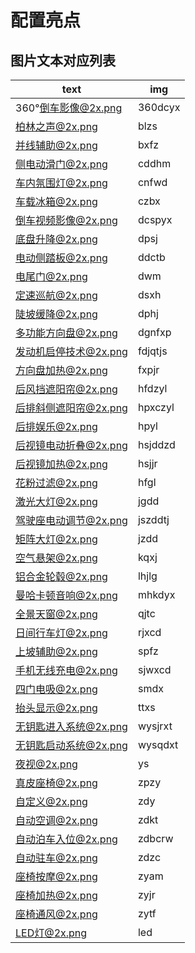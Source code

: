 # 配置亮点

## 图片文本对应列表

| text            | img     |
|-----------------|---------|
| 360°倒车影像@2x.png | 360dcyx |
| 柏林之声@2x.png     | blzs    |
| 并线辅助@2x.png     | bxfz    |
| 侧电动滑门@2x.png    | cddhm   |
| 车内氛围灯@2x.png    | cnfwd   |
| 车载冰箱@2x.png     | czbx    |
| 倒车视频影像@2x.png   | dcspyx  |
| 底盘升降@2x.png     | dpsj    |
| 电动侧踏板@2x.png    | ddctb   |
| 电尾门@2x.png      | dwm     |
| 定速巡航@2x.png     | dsxh    |
| 陡坡缓降@2x.png     | dphj    |
| 多功能方向盘@2x.png   | dgnfxp  |
| 发动机启停技术@2x.png  | fdjqtjs |
| 方向盘加热@2x.png    | fxpjr   |
| 后风挡遮阳帘@2x.png   | hfdzyl  |
| 后排斜侧遮阳帘@2x.png  | hpxczyl |
| 后排娱乐@2x.png     | hpyl    |
| 后视镜电动折叠@2x.png  | hsjddzd |
| 后视镜加热@2x.png    | hsjjr   |
| 花粉过滤@2x.png     | hfgl    |
| 激光大灯@2x.png     | jgdd    |
| 驾驶座电动调节@2x.png  | jszddtj |
| 矩阵大灯@2x.png     | jzdd    |
| 空气悬架@2x.png     | kqxj    |
| 铝合金轮毂@2x.png    | lhjlg   |
| 曼哈卡顿音响@2x.png   | mhkdyx  |
| 全景天窗@2x.png     | qjtc    |
| 日间行车灯@2x.png    | rjxcd   |
| 上坡辅助@2x.png     | spfz    |
| 手机无线充电@2x.png   | sjwxcd  |
| 四门电吸@2x.png     | smdx    |
| 抬头显示@2x.png     | ttxs    |
| 无钥匙进入系统@2x.png  | wysjrxt |
| 无钥匙启动系统@2x.png  | wysqdxt |
| 夜视@2x.png       | ys      |
| 真皮座椅@2x.png     | zpzy    |
| 自定义@2x.png      | zdy     |
| 自动空调@2x.png     | zdkt    |
| 自动泊车入位@2x.png   | zdbcrw  |
| 自动驻车@2x.png     | zdzc    |
| 座椅按摩@2x.png     | zyam    |
| 座椅加热@2x.png     | zyjr    |
| 座椅通风@2x.png     | zytf    |
| LED灯@2x.png     | led     |
